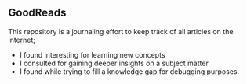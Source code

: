 ## GoodReads

This repository is a journaling effort to keep track of all articles on the internet;

- I found interesting for learning new concepts
- I consulted for gaining deeper insights on a subject matter
- I found while trying to fill a knowledge gap for debugging purposes.